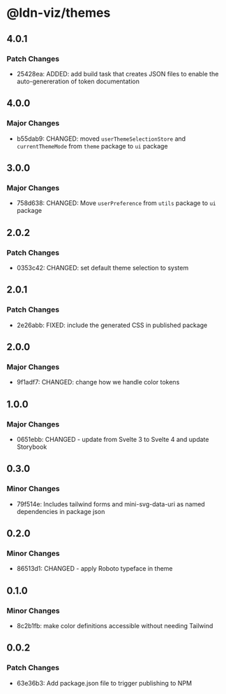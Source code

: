 # @ldn-viz/themes

## 4.0.1

### Patch Changes

- 25428ea: ADDED: add build task that creates JSON files to enable the auto-genereration of token documentation

## 4.0.0

### Major Changes

- b55dab9: CHANGED: moved `userThemeSelectionStore` and `currentThemeMode` from `theme` package to `ui` package

## 3.0.0

### Major Changes

- 758d638: CHANGED: Move `userPreference` from `utils` package to `ui` package

## 2.0.2

### Patch Changes

- 0353c42: CHANGED: set default theme selection to system

## 2.0.1

### Patch Changes

- 2e26abb: FIXED: include the generated CSS in published package

## 2.0.0

### Major Changes

- 9f1adf7: CHANGED: change how we handle color tokens

## 1.0.0

### Major Changes

- 0651ebb: CHANGED - update from Svelte 3 to Svelte 4 and update Storybook

## 0.3.0

### Minor Changes

- 79f514e: Includes tailwind forms and mini-svg-data-uri as named dependencies in package json

## 0.2.0

### Minor Changes

- 86513d1: CHANGED - apply Roboto typeface in theme

## 0.1.0

### Minor Changes

- 8c2b1fb: make color definitions accessible without needing Tailwind

## 0.0.2

### Patch Changes

- 63e36b3: Add package.json file to trigger publishing to NPM
